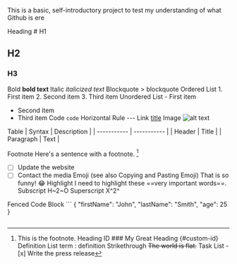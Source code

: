 This is a basic, self-introductory project to test my understanding of what Github is
ere


Heading	# H1
## H2
### H3
Bold	**bold text**
Italic	*italicized text*
Blockquote	> blockquote
Ordered List	1. First item
2. Second item
3. Third item
Unordered List	- First item
- Second item
- Third item
Code	`code`
Horizontal Rule	---
Link	[title](https://www.example.com)
Image	![alt text](image.jpg)


Table	| Syntax | Description |
| ----------- | ----------- |
| Header | Title |
| Paragraph | Text |

Footnote	Here's a sentence with a footnote. [^1]

[^1]: This is the footnote.
Heading ID	### My Great Heading {#custom-id}
Definition List	term
: definition
Strikethrough	~~The world is flat.~~
Task List	- [x] Write the press release
- [ ] Update the website
- [ ] Contact the media
Emoji
(see also Copying and Pasting Emoji)	That is so funny! :joy:
Highlight	I need to highlight these ==very important words==.
Subscript	H~2~O
Superscript	X^2^

Fenced Code Block	```
{
  "firstName": "John",
  "lastName": "Smith",
  "age": 25
}
```
